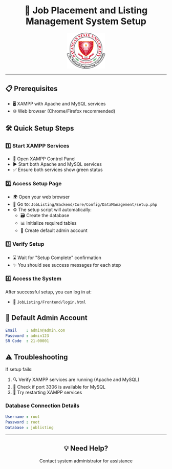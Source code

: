 <div align="center">

# 🚀 Job Placement and Listing Management System Setup

<img src="JobListing/Assets/Images/BatStateU-NEU-Logo.png" width="120">

</div>

---

## 📋 Prerequisites
- 🖥️ XAMPP with Apache and MySQL services
- 🌐 Web browser (Chrome/Firefox recommended)

## 🛠️ Quick Setup Steps

### 1️⃣ Start XAMPP Services
- 📱 Open XAMPP Control Panel
- ▶️ Start both Apache and MySQL services
- ✅ Ensure both services show green status

### 2️⃣ Access Setup Page
- 🌍 Open your web browser
- 📂 Go to: `JobListing/Backend/Core/Config/DataManagement/setup.php`
- ⚙️ The setup script will automatically:
  - 🗃️ Create the database
  - 📊 Initialize required tables
  - 👤 Create default admin account

### 3️⃣ Verify Setup
- ⌛ Wait for "Setup Complete" confirmation
- ✨ You should see success messages for each step

### 4️⃣ Access the System
After successful setup, you can log in at:
- 🔑 `JobListing/Frontend/login.html`

## 👑 Default Admin Account
```yaml
Email    : admin@admin.com
Password : admin123
SR Code  : 21-00001
```

## ⚠️ Troubleshooting

If setup fails:
1. 🔍 Verify XAMPP services are running (Apache and MySQL)
2. 📡 Check if port 3306 is available for MySQL
3. 🔄 Try restarting XAMPP services

### Database Connection Details
```yaml
Username : root
Password : root
Database : joblisting
```

---

<div align="center">

## 💡 Need Help?
Contact system administrator for assistance

</div>
